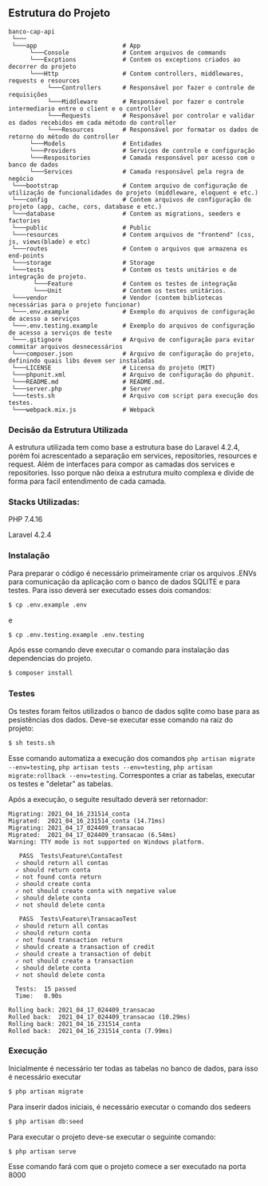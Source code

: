 ## Estrutura do Projeto

```
banco-cap-api
 └───
 └───app                        # App
      └───Console               # Contem arquivos de commands
      └───Excptions             # Contem os exceptions criados ao decorrer do projeto
      └───Http                  # Contem controllers, middlewares, requests e resources
           └───Controllers      # Responsável por fazer o controle de requisições
           └───Middleware       # Responsável por fazer o controle intermediario entre o client e o controller
           └───Requests         # Responsável por controlar e validar os dados recebidos em cada método do controller
           └───Resources        # Responsável por formatar os dados de retorno do método do controller
      └───Models                # Entidades
      └───Providers             # Serviços de controle e configuração
      └───Respositories         # Camada responsável por acesso com o banco de dados
      └───Services              # Camada responsável pela regra de negócio
 └───bootstrap                  # Contem arquivo de configuração de utilização de funcionalidades do projeto (middleware, eloquent e etc.)
 └───config                     # Contem arquivos de configuração do projeto (app, cache, cors, database e etc.)
 └───database                   # Contem as migrations, seeders e factories
 └───public                     # Public
 └───resources                  # Contem arquivos de "frontend" (css, js, views(blade) e etc)
 └───routes                     # Contem o arquivos que armazena os end-points
 └───storage                    # Storage
 └───tests                      # Contem os tests unitários e de integração do projeto.
       └───Feature              # Contem os testes de integração
       └───Unit                 # Contem os testes unitários.
 └───vendor                     # Vendor (contem bibliotecas necessárias para o projeto funcionar)
 └───.env.example               # Exemplo do arquivos de configuração de acesso a serviços
 └───.env.testing.example       # Exemplo do arquivos de configuração de acesso a serviços de teste
 └───.gitignore                 # Arquivo de configuração para evitar commitar arquivos desnecessários
 └───composer.json              # Arquivo de configuração do projeto, definindo quais libs devem ser instaladas
 └───LICENSE                    # Licensa do projeto (MIT)
 └───phpunit.xml                # Arquivo de configuração do phpunit.
 └───README.md                  # README.md.
 └───server.php                 # Server
 └───tests.sh                   # Arquivo com script para execução dos testes.
 └───webpack.mix.js             # Webpack
```
### Decisão da Estrutura Utilizada

A estrutura utilizada tem como base a estrutura base do Laravel 4.2.4, porém foi acrescentado a separação em services, repositories, resources e request. Além de interfaces para compor as camadas dos services e repositories. Isso porque não deixa a estrutura muito complexa e divide de forma para facil entendimento de cada camada.

### Stacks Utilizadas:

PHP 7.4.16

Laravel 4.2.4

### Instalação

Para preparar o código é necessário primeiramente criar os arquivos .ENVs para comunicação da aplicação com o banco de dados SQLITE e para testes. Para isso deverá ser executado esses dois comandos:

```bash
$ cp .env.example .env
```
 e
 
```bash
$ cp .env.testing.example .env.testing
```

Após esse comando deve executar o comando para instalação das dependencias do projeto.
```bash
$ composer install
```

### Testes
Os testes foram feitos utilizados o banco de dados sqlite como base para as pesistências dos dados. Deve-se executar esse comando na raiz do projeto:

```bash
$ sh tests.sh
```
Esse comando automatiza a execução dos comandos `php artisan migrate --env=testing`, `php artisan tests --env=testing`, `php artisan migrate:rollback --env=testing`. Correspontes a criar as tabelas, executar os testes e "deletar" as tabelas.

Após a execução, o seguite resultado deverá ser retornador:

```
Migrating: 2021_04_16_231514_conta
Migrated:  2021_04_16_231514_conta (14.71ms)
Migrating: 2021_04_17_024409_transacao
Migrated:  2021_04_17_024409_transacao (6.54ms)
Warning: TTY mode is not supported on Windows platform.

   PASS  Tests\Feature\ContaTest
  ✓ should return all contas
  ✓ should return conta
  ✓ not found conta return
  ✓ should create conta
  ✓ not should create conta with negative value
  ✓ should delete conta
  ✓ not should delete conta

   PASS  Tests\Feature\TransacaoTest
  ✓ should return all contas
  ✓ should return conta
  ✓ not found transaction return
  ✓ should create a transaction of credit
  ✓ should create a transaction of debit
  ✓ not should create a transaction
  ✓ should delete conta
  ✓ not should delete conta

  Tests:  15 passed
  Time:   0.90s

Rolling back: 2021_04_17_024409_transacao
Rolled back:  2021_04_17_024409_transacao (10.29ms)
Rolling back: 2021_04_16_231514_conta
Rolled back:  2021_04_16_231514_conta (7.99ms)
```

### Execução

Inicialmente é necessário ter todas as tabelas no banco de dados, para isso é necessário executar

```bash
$ php artisan migrate
```

Para inserir dados iniciais, é necessário executar o comando dos sedeers

```bash
$ php artisan db:seed
```

Para executar o projeto deve-se executar o seguinte comando:

```bash
$ php artisan serve
```

Esse comando fará com que o projeto comece a ser executado na porta 8000
